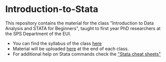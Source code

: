 # Introduction-to-Stata
This repository contains the material for the class "Introduction to Data Analysis and STATA for Beginners", taught to first year PhD researchers at the SPS Department of the EUI.

 - You can find the syllabus of the class [here](Syllabus.pdf)
 - Material will be uploaded [here](files/) at the end of each class.
 - For additional help on Stata commands check the ["Stata cheat sheets"](https://geocenter.github.io/StataTraining/portfolio/01_resource/)
